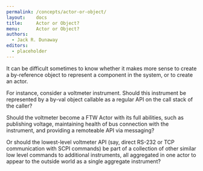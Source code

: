 ```yaml
---
permalink: /concepts/actor-or-object/
layout:    docs
title:     Actor or Object?
menu:      Actor or Object?
authors:
  - Jack R. Dunaway
editors:
  - placeholder
---
```


It can be difficult sometimes to know whether it makes more
sense to create a by-reference object to represent a component
in the system, or to create an actor.

For instance, consider a voltmeter instrument. Should this
instrument be represented by a by-val object callable as a
regular API on the call stack of the caller?

Should the voltmeter become a FTW Actor with its full abilities,
such as publishing voltage, maintaining health of bus connection
with the instrument, and providing a remoteable API via messaging?

Or should the lowest-level voltmeter API (say, direct RS-232 or
TCP communication with SCPI commands) be part of a collection of
other similar low level commands to additional instruments, all
aggregated in one actor to appear to the outside world as a single
aggregate instrument?
